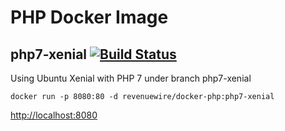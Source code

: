 # PHP Docker Image

## php7-xenial [![Build Status](https://travis-ci.org/revenuewire/docker-php-app.svg?branch=php7-xenial)](https://travis-ci.org/revenuewire/docker-php-app)
Using Ubuntu Xenial with PHP 7 under branch php7-xenial
```
docker run -p 8080:80 -d revenuewire/docker-php:php7-xenial
```
[http://localhost:8080](http://localhost:8080)